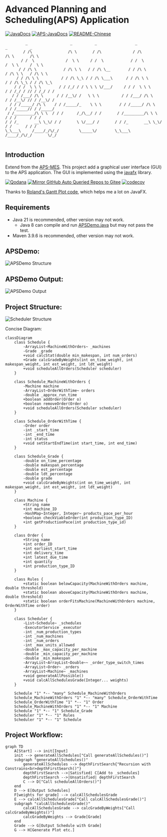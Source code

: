 # Advanced Planning and Scheduling(APS) Application

[![JavaDocs](https://img.shields.io/badge/javadoc-1.0.0-brightgreen.svg)](https://rpifisherman.github.io/APS-app/javadocs/index.html)
[![APS-JavaDocs](https://img.shields.io/badge/APS_Package-JavaDocs-blue)](https://rpifisherman.github.io/APS-app/javadocs/ygong/APS/package-summary.html)
[![README-Chinese](https://img.shields.io/badge/README-Chinese-red)](README_CN.md)

```text
         _                   _          _                 _                   _          _
        / /\                /\ \       / /\              / /\                /\ \       /\ \
       / /  \              /  \ \     / /  \            / /  \              /  \ \     /  \ \
      / / /\ \            / /\ \ \   / / /\ \__        / / /\ \            / /\ \ \   / /\ \ \
     / / /\ \ \          / / /\ \_\ / / /\ \___\      / / /\ \ \          / / /\ \_\ / / /\ \_\
    / / /  \ \ \        / / /_/ / / \ \ \ \/___/     / / /  \ \ \        / / /_/ / // / /_/ / /
   / / /___/ /\ \      / / /__\/ /   \ \ \          / / /___/ /\ \      / / /__\/ // / /__\/ /
  / / /_____/ /\ \    / / /_____/_    \ \ \        / / /_____/ /\ \    / / /_____// / /_____/
 / /_________/\ \ \  / / /      /_/\__/ / /       / /_________/\ \ \  / / /      / / /
/ / /_       __\ \_\/ / /       \ \/___/ /       / / /_       __\ \_\/ / /      / / /
\_\___\     /____/_/\/_/         \_____\/        \_\___\     /____/_/\/_/       \/_/
                                                                 
```

## Introduction

Extend from the [APS-MES](https://github.com/RPIFisherman/APS-MES). This project
add a graphical user interface (GUI) to the APS application. The GUI is
implemented using the [javafx](https://openjfx.io/) library.

[![Qodana](https://github.com/RPIFisherman/APS-app/actions/workflows/qodana_code_quality.yml/badge.svg)](https://github.com/RPIFisherman/APS-app/actions/workflows/qodana_code_quality.yml)
[![Mirror GitHub Auto Queried Repos to Gitee](https://github.com/RPIFisherman/APS-app/actions/workflows/auto_sync.yml/badge.svg?branch=master)](https://github.com/RPIFisherman/APS-app/actions/workflows/auto_sync.yml)
[![codecov](https://codecov.io/gh/RPIFisherman/APS-app/graph/badge.svg?token=AZXVMKN3W2)](https://codecov.io/gh/RPIFisherman/APS-app)

Thanks
to [Roland's Gantt Plot code](https://stackoverflow.com/questions/27975898/gantt-chart-from-scratch),
which helps me a lot on JavaFX.

## Requirements

- Java 21 is recommended, other version may not work.
    - Java 8 can compile and run [APSDemo.java](src/main/java/APSDemo.java) but
      may not pass the test.
- Maven 3.9.6 is recommended, other version may not work.

## APSDemo:

![APSDemo Structure](docs/APSDemo_structure.png)

## APSDemo Output:

![APSDemo Output](docs/demo.png)

## Project Structure:

![Scheduler Structure](docs/Scheduler_structure.png)

Concise Diagram:
```mermaid
classDiagram
    class Schedule {
        -ArrayList~MachineWithOrders~ _machines
        -Grade _grade
        +void calcStat(double min_makespan, int num_orders)
        +Grade calcGradeByWeights(int on_time_weight, int makespan_weight, int est_weight, int ldt_weight)
        +void scheduleAllOrders(Scheduler scheduler)
    }

    class Schedule_MachineWithOrders {
        -Machine machine
        -ArrayList~OrderWithTime~ orders
        -double _approx_run_time
        +boolean addOrder(Order o)
        +boolean removeOrder(Order o)
        +void scheduleAllOrders(Scheduler scheduler)
    }

    class Schedule_OrderWithTime {
        -Order order
        -int _start_time
        -int _end_time
        -int status
        +void setStartEndTime(int start_time, int end_time)
    }

    class Schedule_Grade {
        -double on_time_percentage
        -double makespan_percentage
        -double est_percentage
        -double ldt_percentage
        -double grade
        +void calcGradeByWeights(int on_time_weight, int makespan_weight, int est_weight, int ldt_weight)
    }

    class Machine {
        +String name
        +int machine_ID
        -HashMap~Integer, Integer~ products_pace_per_hour
        +boolean checkViableOrder(int production_type_ID)
        +int getProductionPace(int production_type_id)
    }

    class Order {
        +String name
        +int order_ID
        +int earliest_start_time
        +int delivery_time
        +int latest_due_time
        +int quantity
        +int production_type_ID
    }

    class Rules {
        +static boolean belowCapacity(MachineWithOrders machine, double threshold)
        +static boolean aboveCapacity(MachineWithOrders machine, double threshold)
        +static boolean orderFitsMachine(MachineWithOrders machine, OrderWithTime order)
    }

    class Scheduler {
        -List~Schedule~ _schedules
        -ExecutorService _executor
        -int _num_production_types
        -int _num_machines
        -int _num_orders
        -int _max_units_allowed
        -double _max_capacity_per_machine
        -double _min_capacity_per_machine
        -double _min_makespan
        -ArrayList~ArrayList~Double~~ _order_type_switch_times
        -ArrayList~Order~ _orders
        -ArrayList~Machine~ _machines
        +void generateAllPossible()
        +void calcAllSchedulesGrade(Integer... weights)
    }

    Schedule "1" *-- "many" Schedule_MachineWithOrders
    Schedule_MachineWithOrders "1" *-- "many" Schedule_OrderWithTime
    Schedule_OrderWithTime "1" *-- "1" Order
    Schedule_MachineWithOrders "1" *-- "1" Machine
    Schedule "1" *-- "1" Schedule_Grade
    Scheduler "1" *-- "1" Rules
    Scheduler "1" *-- "1" Schedule
```

## Project Workflow:

```mermaid
graph TD
    A[Start] --> init[Input]
    init --> generateAllSchedules["Call generateAllSchedules()"]
    subgraph "generateAllSchedules()"
        generateAllSchedules --> depthFirstSearch{"Recursion with Constrains<br>depthFirstSearch()"}
        depthFirstSearch -->|Satisfied| C[Add to _schedules]
        depthFirstSearch -->|Unsatisfied| depthFirstSearch
        C --> D["Call scheduleAllOrders()"]
    end
    D --> E[Output Schedules]
    F[weights for grade] --> calcAllSchedulesGrade
    E --> calcAllSchedulesGrade["Call calcAllSchedulesGrade()"]
    subgraph "calcAllSchedulesGrade()"
        calcAllSchedulesGrade --> calcGradeByWeights["Call calcGradeByWeights()"]
        calcGradeByWeights --> Grade[Grade]
    end
    Grade --> G[Output Schedule with Grade]
    G --> H[Generate Plot etc.]
```
